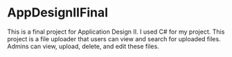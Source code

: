 # AppDesignIIFinal

This is a final project for Application Design II. I used C# for my project.
This project is a file uploader that users can view and search for uploaded files.
Admins can view, upload, delete, and edit these files.
